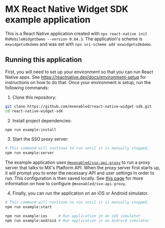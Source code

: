 # MX React Native Widget SDK example application

This is a React Native application created with `npx react-native init
MxMobileWidgetDemo --version 0.64.3`. The application's scheme is
`mxwidgetsdkdemo` and was set with `npx uri-scheme add mxwidgetsdkdemo`.


## Running this application

First, you will need to set up your environment so that you can run React
Native apps. See https://reactnative.dev/docs/environment-setup for
instructions on how to do that. Once your environment is setup, run the
following commands:


1. Clone this repository:

  ```bash
  git clone https://github.com/mxenabled/react-native-widget-sdk.git
  cd react-native-widget-sdk
  ```

2. Install project dependencies:

  ```bash
  npm run example:install
  ```

3. Start the SSO proxy server:

  ```bash
  # This command will continue to run until it is manually stopped.
  npm run example:server
  ```

  The example application uses [`@mxenabled/sso-api-proxy`][sso_api_proxy] to
  run a proxy server that talks to MX's Platform API. When the proxy server
  first starts up, it will prompt you to enter the necessary API and user
  settings in order to run. This configuration is then saved locally. See [this
  page][sso_api_proxy_config] for more information on how to configure
  `@mxenabled/sso-api-proxy`.

4. Finally, you can run the application on an iOS or Android simulator.

  ```bash
  # This command will continue to run until it is manually stopped.
  npm run example:start

  npm run example:ios     # Run application in an iOS simulator
  npm run example:android # Run application in an Android simulator
  ```


[sso_api_proxy]: https://www.npmjs.com/package/@mxenabled/sso-api-proxy "@mxenabled/sso-api-proxy"
[sso_api_proxy_config]: https://github.com/mxenabled/sso-api-proxy#configuration "Configuration"
